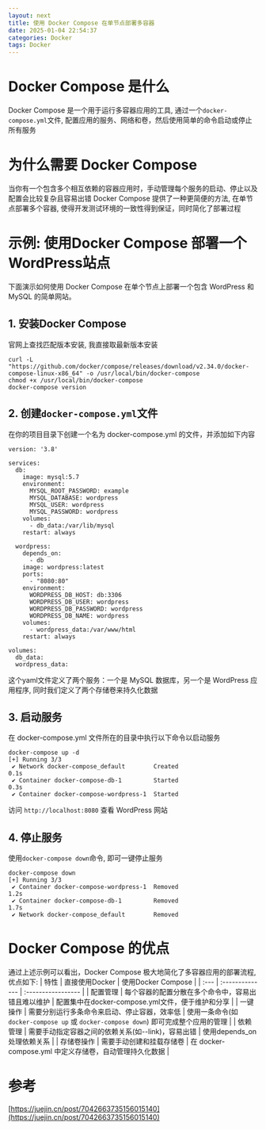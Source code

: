 ```yaml
---
layout: next
title: 使用 Docker Compose 在单节点部署多容器
date: 2025-01-04 22:54:37
categories: Docker
tags: Docker
---
```


# Docker Compose 是什么
Docker Compose 是一个用于运行多容器应用的工具, 通过一个`docker-compose.yml`文件, 配置应用的服务、网络和卷，然后使用简单的命令启动或停止所有服务

# 为什么需要 Docker Compose 
当你有一个包含多个相互依赖的容器应用时，手动管理每个服务的启动、停止以及配置会比较复杂且容易出错
Docker Compose 提供了一种更简便的方法, 在单节点部署多个容器, 使得开发测试环境的一致性得到保证，同时简化了部署过程

# 示例: 使用Docker Compose 部署一个WordPress站点

下面演示如何使用 Docker Compose 在单个节点上部署一个包含 WordPress 和 MySQL 的简单网站。

## 1. 安装Docker Compose
官网上查找匹配版本安装, 我直接取最新版本安装
```
curl -L "https://github.com/docker/compose/releases/download/v2.34.0/docker-compose-linux-x86_64" -o /usr/local/bin/docker-compose
chmod +x /usr/local/bin/docker-compose
docker-compose version
```

<!-- more -->

## 2. 创建`docker-compose.yml`文件
在你的项目目录下创建一个名为 docker-compose.yml 的文件，并添加如下内容
```
version: '3.8'

services:
  db:
    image: mysql:5.7
    environment:
      MYSQL_ROOT_PASSWORD: example
      MYSQL_DATABASE: wordpress
      MYSQL_USER: wordpress
      MYSQL_PASSWORD: wordpress
    volumes:
      - db_data:/var/lib/mysql
    restart: always

  wordpress:
    depends_on:
      - db
    image: wordpress:latest
    ports:
      - "8080:80"
    environment:
      WORDPRESS_DB_HOST: db:3306
      WORDPRESS_DB_USER: wordpress
      WORDPRESS_DB_PASSWORD: wordpress
      WORDPRESS_DB_NAME: wordpress
    volumes:
      - wordpress_data:/var/www/html
    restart: always

volumes:
  db_data:
  wordpress_data:
```
这个yaml文件定义了两个服务：一个是 MySQL 数据库，另一个是 WordPress 应用程序, 同时我们定义了两个存储卷来持久化数据

## 3. 启动服务
在 docker-compose.yml 文件所在的目录中执行以下命令以启动服务
```
docker-compose up -d
[+] Running 3/3
 ✔ Network docker-compose_default        Created                                                                                                                                                                             0.1s
 ✔ Container docker-compose-db-1         Started                                                                                                                                                                             0.3s
 ✔ Container docker-compose-wordpress-1  Started
```
访问 `http://localhost:8080` 查看 WordPress 网站


## 4. 停止服务
使用`docker-compose down`命令, 即可一键停止服务
```
docker-compose down
[+] Running 3/3
 ✔ Container docker-compose-wordpress-1  Removed                                                                                                                                                                             1.2s
 ✔ Container docker-compose-db-1         Removed                                                                                                                                                                             1.7s
 ✔ Network docker-compose_default        Removed
```

# Docker Compose 的优点

通过上述示例可以看出，Docker Compose 极大地简化了多容器应用的部署流程, 优点如下:
| 特性 | 直接使用Docker | 使用Docker Compose |
| :--- | :-------------- | :----------------- |
| 配置管理 | 每个容器的配置分散在多个命令中，容易出错且难以维护 | 配置集中在docker-compose.yml文件，便于维护和分享 |
| 一键操作 | 需要分别运行多条命令来启动、停止容器，效率低 | 使用一条命令(如 `docker-compose up` 或 `docker-compose down`) 即可完成整个应用的管理 |
| 依赖管理 | 需要手动指定容器之间的依赖关系(如--link)，容易出错 | 使用depends_on处理依赖关系 |
| 存储卷操作 | 需要手动创建和挂载存储卷 | 在 docker-compose.yml 中定义存储卷，自动管理持久化数据 |

# 参考
[https://juejin.cn/post/7042663735156015140](https://juejin.cn/post/7042663735156015140)
